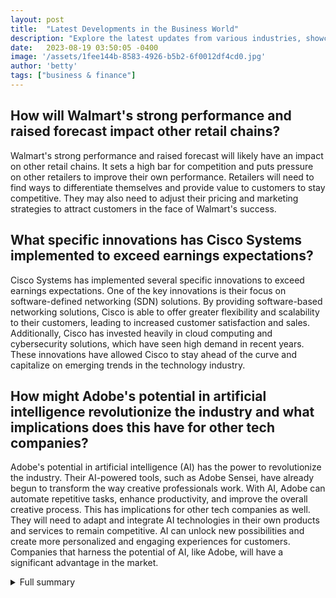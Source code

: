 ```yaml
---
layout: post
title:  "Latest Developments in the Business World"
description: "Explore the latest updates from various industries, showcasing the dynamism and resilience of companies in today's fast-paced world."
date:   2023-08-19 03:50:05 -0400
image: '/assets/1fee144b-8583-4926-b5b2-6f0012df4cd0.jpg'
author: 'betty'
tags: ["business & finance"]
---
```


## How will Walmart's strong performance and raised forecast impact other retail chains?
Walmart's strong performance and raised forecast will likely have an impact on other retail chains. It sets a high bar for competition and puts pressure on other retailers to improve their own performance. Retailers will need to find ways to differentiate themselves and provide value to customers to stay competitive. They may also need to adjust their pricing and marketing strategies to attract customers in the face of Walmart's success.

## What specific innovations has Cisco Systems implemented to exceed earnings expectations?
Cisco Systems has implemented several specific innovations to exceed earnings expectations. One of the key innovations is their focus on software-defined networking (SDN) solutions. By providing software-based networking solutions, Cisco is able to offer greater flexibility and scalability to their customers, leading to increased customer satisfaction and sales. Additionally, Cisco has invested heavily in cloud computing and cybersecurity solutions, which have seen high demand in recent years. These innovations have allowed Cisco to stay ahead of the curve and capitalize on emerging trends in the technology industry.

## How might Adobe's potential in artificial intelligence revolutionize the industry and what implications does this have for other tech companies?
Adobe's potential in artificial intelligence (AI) has the power to revolutionize the industry. Their AI-powered tools, such as Adobe Sensei, have already begun to transform the way creative professionals work. With AI, Adobe can automate repetitive tasks, enhance productivity, and improve the overall creative process. This has implications for other tech companies as well. They will need to adapt and integrate AI technologies in their own products and services to remain competitive. AI can unlock new possibilities and create more personalized and engaging experiences for customers. Companies that harness the potential of AI, like Adobe, will have a significant advantage in the market.


<details>
        <summary>Full summary</summary>
<p>In the world of business, companies are constantly striving to make their mark and stay ahead of the competition. Today, we bring you some exciting updates from various industries.</p>
<p>Walmart, one of the largest retail chains, has raised its full-year forecast and reported an earnings and revenue beat. This strong performance in the premarket trading demonstrates Walmart's continued success.</p>
<p>Cisco Systems, a leader in the technology industry, has exceeded earnings expectations in its fiscal fourth quarter. Their commitment to innovation and delivering value to their customers is evident in their outstanding results.</p>
<p>Bank of America has upgraded Adobe shares, citing their potential in artificial intelligence. This move recognizes Adobe's capabilities in the AI space and its potential to revolutionize the industry.</p>
<p>Hawaiian Electric is currently facing challenges as its stock dropped significantly due to concerns about potential wildfire liability. The company is actively working to address these concerns and ensure the safety of its operations.</p>
<p>Blue Shield of California is making a strategic move by shifting from CVS to Mark Cuban's Cost Plus Drug Company and Amazon Pharmacy. This decision has the potential to disrupt the pharmacy benefit manager industry and create more affordable drug prices for consumers.</p>
<p>Wolfspeed, a leading technology company, has reported a larger loss than expected in its earnings report. However, its revenue surpassed estimates, showing promising growth prospects.</p>
<p>BAE Systems has recently acquired Ball Corp.'s aerospace business for $5.55 billion in cash. This strategic acquisition strengthens BAE Systems' position in the aerospace industry and opens up new growth opportunities.</p>
<p>VinFast Auto's stock fell after a significant rise following its merger with a special purpose acquisition company. While the stock may have dipped, VinFast remains one of the largest Vietnamese companies listed on the U.S. stock market.</p>
<p>These updates provide insights into the performance and news of various companies in different industries. Each company faces unique challenges and opportunities as they navigate the ever-changing business landscape.</p>
<p>Overall, these developments showcase the dynamism and resilience of companies in today's fast-paced world. To stay competitive, companies must continue to adapt and innovate.</p>
<p>Stay tuned for more exciting news and updates from the world of business!</p>
</details>